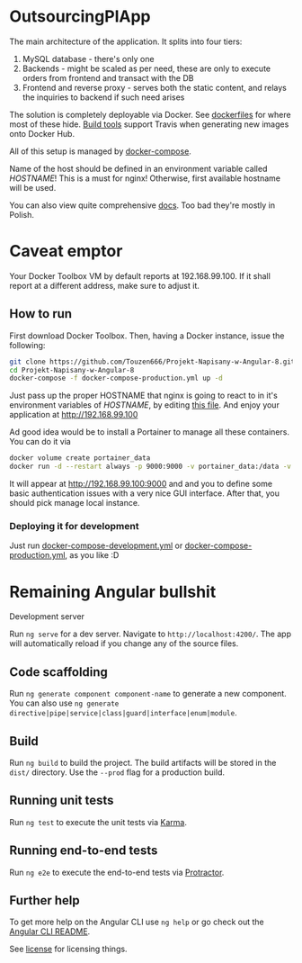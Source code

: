 # OutsourcingPlApp

The main architecture of the application. It splits into four tiers:

1. MySQL database - there's only one
2. Backends - might be scaled as per need, these are only to execute orders from frontend and transact with the DB
3. Frontend and reverse proxy - serves both the static content, and relays the inquiries to backend if such need arises


The solution is completely deployable via Docker. See [dockerfiles](/dockerfiles) for where most of these hide.
[Build tools](/build_tools) support Travis when generating new images onto Docker Hub.

All of this setup is managed by [docker-compose](https://docs.docker.com/compose/gettingstarted/).

Name of the host should be defined in an environment variable called *HOSTNAME*! This is a must for nginx! Otherwise,
first available hostname will be used.

You can also view quite comprehensive [docs](/docs). Too bad they're mostly in Polish.

# Caveat emptor

Your Docker Toolbox VM by default reports at 192.168.99.100. If it shall report at a different address, make sure to adjust it.

## How to run

First download Docker Toolbox. Then, having a Docker instance, issue the following:
```bash
git clone https://github.com/Touzen666/Projekt-Napisany-w-Angular-8.git
cd Projekt-Napisany-w-Angular-8
docker-compose -f docker-compose-production.yml up -d
```
Just pass up the proper HOSTNAME that nginx is going to react to in it's environment variables of *HOSTNAME*, by 
editing [this file](docker-compose-producton.yml#L32).
And enjoy your application at http://192.168.99.100

Ad good idea would be to install a Portainer to manage all these containers. You can do it via
```bash
docker volume create portainer_data
docker run -d --restart always -p 9000:9000 -v portainer_data:/data -v /var/run/docker.sock:/var/run/docker.sock portainer/portainer
```

It will appear at http://192.168.99.100:9000 and and you to define some basic authentication issues with a very nice GUI interface.
After that, you should pick manage local instance.

### Deploying it for development

Just run [docker-compose-development.yml](docker-compose-development.yml) or [docker-compose-production.yml](docker-compose-production.yml),
as you like :D

# Remaining Angular bullshit

Development server

Run `ng serve` for a dev server. Navigate to `http://localhost:4200/`. The app will automatically reload if you change any of the source files.

## Code scaffolding

Run `ng generate component component-name` to generate a new component. You can also use `ng generate directive|pipe|service|class|guard|interface|enum|module`.

## Build

Run `ng build` to build the project. The build artifacts will be stored in the `dist/` directory. Use the `--prod` flag for a production build.

## Running unit tests

Run `ng test` to execute the unit tests via [Karma](https://karma-runner.github.io).

## Running end-to-end tests

Run `ng e2e` to execute the end-to-end tests via [Protractor](http://www.protractortest.org/).

## Further help

To get more help on the Angular CLI use `ng help` or go check out the [Angular CLI README](https://github.com/angular/angular-cli/blob/master/README.md).

See [license](LICENSE.md) for licensing things.
